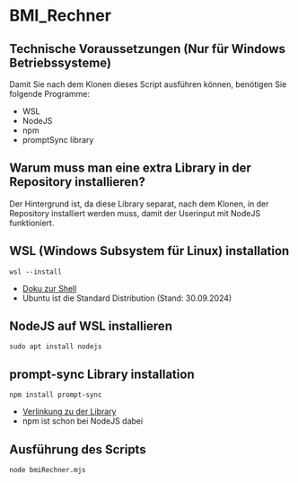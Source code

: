 # BMI_Rechner

## Technische Voraussetzungen (Nur für Windows Betriebssysteme)
Damit Sie nach dem Klonen dieses Script ausführen können, benötigen Sie folgende Programme:
- WSL
- NodeJS
- npm
- promptSync library

## Warum muss man eine extra Library in der Repository installieren?
Der Hintergrund ist, da diese Library separat, nach dem Klonen, in der Repository installiert werden muss, damit der Userinput mit NodeJS funktioniert.

## WSL (Windows Subsystem für Linux) installation
```shell
wsl --install
```
- [Doku zur Shell](https://learn.microsoft.com/en-us/windows/wsl/)
- Ubuntu ist die Standard Distribution (Stand: 30.09.2024)

## NodeJS auf WSL installieren
```shell
sudo apt install nodejs
```

## prompt-sync Library installation
```shell
npm install prompt-sync
```
- [Verlinkung zu der Library](https://www.npmjs.com/package/prompt-sync?activeTab=readme)
- npm ist schon bei NodeJS dabei

## Ausführung des Scripts
```shell
node bmiRechner.mjs
```